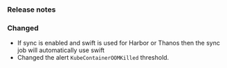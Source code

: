 ### Release notes

### Changed

- If sync is enabled and swift is used for Harbor or Thanos then the sync job will automatically use swift
- Changed the alert `KubeContainerOOMKilled` threshold.
